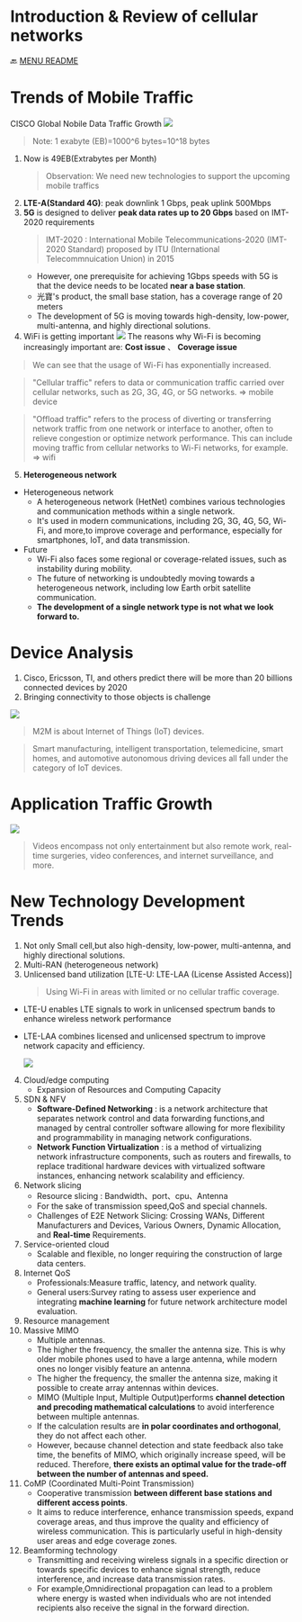 Introduction & Review of cellular networks
===
🔙 [MENU README](../README.md)


# Trends of Mobile Traffic
CISCO Global Nobile Data Traffic Growth
![](../src/CISCO%20Mobile%20Data%20Traffic%20Growth.png)
 > Note: 1 exabyte (EB)=1000^6 bytes=10^18 bytes

1. Now is 49EB(Extrabytes per Month)
    > Observation: We need new technologies to support the upcoming mobile traffics
2. **LTE-A(Standard 4G)**: peak downlink 1 Gbps, peak uplink 500Mbps
3. **5G** is designed to deliver **peak data rates up to 20 Gbps** based on IMT-2020 requirements
    > IMT-2020 : International Mobile Telecommunications-2020 (IMT-2020 Standard) proposed by ITU (International Telecommnuication Union) in 2015
    - However, one prerequisite for achieving 1Gbps speeds with 5G is that the device needs to be located **near a base station**.
    - 光寶's product, the small base station, has a coverage range of 20 meters
    - The development of 5G is moving towards high-density, low-power, multi-antenna, and highly directional solutions.
3. WiFi is getting important
![](../src/Traffic%20from%20Mobile%20Devices.png)
The reasons why Wi-Fi is becoming increasingly important are: **Cost issue** 、 **Coverage issue**

> We can see that the usage of Wi-Fi has exponentially increased. 

> "Cellular traffic" refers to data or communication traffic carried over cellular networks, such as 2G, 3G, 4G, or 5G networks. => mobile device

> "Offload traffic" refers to the process of diverting or transferring network traffic from one network or interface to another, often to relieve congestion or optimize network performance. This can include moving traffic from cellular networks to Wi-Fi networks, for example. => wifi

5. **Heterogeneous network**
- Heterogeneous network
  - A heterogeneous network (HetNet) combines various technologies and communication methods within a single network. 
  - It's used in modern communications, including 2G, 3G, 4G, 5G, Wi-Fi, and more,to improve coverage and performance, especially for smartphones, IoT, and data transmission.
- Future
  - Wi-Fi also faces some regional or coverage-related issues, such as instability during mobility. 
  - The future of networking is undoubtedly moving towards a heterogeneous network, including low Earth orbit satellite communication.
  - **The development of a single network type is not what we look forward to.**

# Device Analysis
1. Cisco, Ericsson, TI, and others predict there will be more than 20 billions connected devices by 2020
2. Bringing connectivity to those objects is challenge

![](../src/Global%20Device%20Connection%20Growth%20by%20Type.png)
> M2M is about Internet of Things (IoT) devices.

> Smart manufacturing, intelligent transportation, telemedicine, smart homes, and automotive autonomous driving devices all fall under the category of IoT devices.


# Application Traffic Growth
![](./../src/Application%20Traffic%20Growth.png)
> Videos encompass not only entertainment but also remote work, real-time surgeries, video conferences, and internet surveillance, and more.

# New Technology Development Trends
1. Not only Small cell,but also high-density, low-power, multi-antenna, and highly directional solutions.
2. Multi-RAN (heterogeneous network)
3. Unlicensed band utilization [LTE-U: LTE-LAA (License Assisted Access)]
    > Using Wi-Fi in areas with limited or no cellular traffic coverage.
  - LTE-U enables LTE signals to work in unlicensed spectrum bands to enhance wireless network performance
  - LTE-LAA combines licensed and unlicensed spectrum to improve network capacity and efficiency.
    

    ![](../src/New%20Technology%20Development%20Trends.png)


4. Cloud/edge computing
   - Expansion of Resources and Computing Capacity
5. SDN & NFV
   - **Software-Defined Networking** : is a network architecture that separates network control and data forwarding functions,and managed by central controller software allowing for more flexibility and programmability in managing network configurations.
   - **Network Function Virtualization** : is a method of virtualizing network infrastructure components, such as routers and firewalls, to replace traditional hardware devices with virtualized software instances, enhancing network scalability and efficiency.
6. Network slicing
   - Resource slicing : Bandwidth、port、cpu、Antenna
   - For the sake of transmission speed,QoS and special channels.
   - Challenges of E2E Network Slicing: Crossing WANs, Different Manufacturers and Devices, Various Owners, Dynamic Allocation, and **Real-time** Requirements.
7. Service-oriented cloud
   - Scalable and flexible, no longer requiring the construction of large data centers.
8. Internet QoS
   - Professionals:Measure traffic, latency, and network quality.
   - General users:Survey rating to assess user experience and integrating **machine learning** for future network architecture model evaluation.
9. Resource management
10. Massive MIMO
    - Multiple antennas.
    - The higher the frequency, the smaller the antenna size. This is why older mobile phones used to have a large antenna, while modern ones no longer visibly feature an antenna.
    - The higher the frequency, the smaller the antenna size, making it possible to create array antennas within devices.
    - MIMO (Multiple Input, Multiple Output)performs **channel detection and precoding mathematical calculations** to avoid interference between multiple antennas.
    - If the calculation results are **in polar coordinates and orthogonal**, they do not affect each other.
    - However, because channel detection and state feedback also take time, the benefits of MIMO, which originally increase speed, will be reduced. Therefore, **there exists an optimal value for the trade-off between the number of antennas and speed.**
11. CoMP (Coordinated Multi-Point Transmission)
    - Cooperative transmission **between different base stations and different access points**.
    - It aims to reduce interference, enhance transmission speeds, expand coverage areas, and thus improve the quality and efficiency of wireless communication. This is particularly useful in high-density user areas and edge coverage zones.
12. Beamforming technology
    - Transmitting and receiving wireless signals in a specific direction or towards specific devices to enhance signal strength, reduce interference, and increase data transmission rates.
    - For example,Omnidirectional propagation can lead to a problem where energy is wasted when individuals who are not intended recipients also receive the signal in the forward direction.





















































